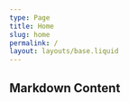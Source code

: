 ```yaml
---
type: Page
title: Home
slug: home
permalink: /
layout: layouts/base.liquid
---
```


## Markdown Content